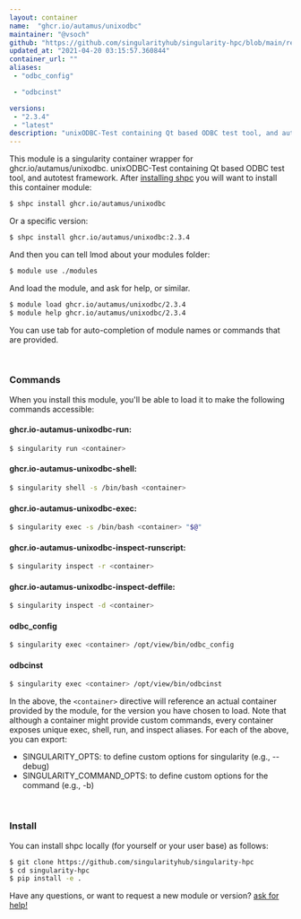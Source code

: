 ```yaml
---
layout: container
name:  "ghcr.io/autamus/unixodbc"
maintainer: "@vsoch"
github: "https://github.com/singularityhub/singularity-hpc/blob/main/registry/ghcr.io/autamus/unixodbc/container.yaml"
updated_at: "2021-04-20 03:15:57.360844"
container_url: ""
aliases:
 - "odbc_config"

 - "odbcinst"

versions:
 - "2.3.4"
 - "latest"
description: "unixODBC-Test containing Qt based ODBC test tool, and autotest framework."
---
```


This module is a singularity container wrapper for ghcr.io/autamus/unixodbc.
unixODBC-Test containing Qt based ODBC test tool, and autotest framework.
After [installing shpc](#install) you will want to install this container module:

```bash
$ shpc install ghcr.io/autamus/unixodbc
```

Or a specific version:

```bash
$ shpc install ghcr.io/autamus/unixodbc:2.3.4
```

And then you can tell lmod about your modules folder:

```bash
$ module use ./modules
```

And load the module, and ask for help, or similar.

```bash
$ module load ghcr.io/autamus/unixodbc/2.3.4
$ module help ghcr.io/autamus/unixodbc/2.3.4
```

You can use tab for auto-completion of module names or commands that are provided.

<br>

### Commands

When you install this module, you'll be able to load it to make the following commands accessible:

#### ghcr.io-autamus-unixodbc-run:

```bash
$ singularity run <container>
```

#### ghcr.io-autamus-unixodbc-shell:

```bash
$ singularity shell -s /bin/bash <container>
```

#### ghcr.io-autamus-unixodbc-exec:

```bash
$ singularity exec -s /bin/bash <container> "$@"
```

#### ghcr.io-autamus-unixodbc-inspect-runscript:

```bash
$ singularity inspect -r <container>
```

#### ghcr.io-autamus-unixodbc-inspect-deffile:

```bash
$ singularity inspect -d <container>
```


#### odbc_config
       
```bash
$ singularity exec <container> /opt/view/bin/odbc_config
```


#### odbcinst
       
```bash
$ singularity exec <container> /opt/view/bin/odbcinst
```



In the above, the `<container>` directive will reference an actual container provided
by the module, for the version you have chosen to load. Note that although a container
might provide custom commands, every container exposes unique exec, shell, run, and
inspect aliases. For each of the above, you can export:

 - SINGULARITY_OPTS: to define custom options for singularity (e.g., --debug)
 - SINGULARITY_COMMAND_OPTS: to define custom options for the command (e.g., -b)

<br>
  
### Install

You can install shpc locally (for yourself or your user base) as follows:

```bash
$ git clone https://github.com/singularityhub/singularity-hpc
$ cd singularity-hpc
$ pip install -e .
```

Have any questions, or want to request a new module or version? [ask for help!](https://github.com/singularityhub/singularity-hpc/issues)